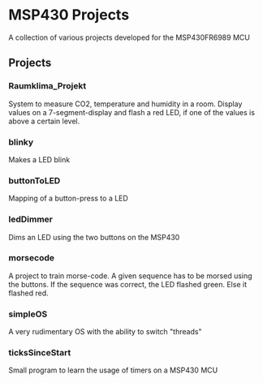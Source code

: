 # MSP430 Projects

A collection of various projects developed for the MSP430FR6989 MCU

## Projects

### Raumklima_Projekt

System to measure CO2, temperature and humidity in a room. Display values on a 7-segment-display and flash a red LED, if one of the values is above a certain level.

### blinky

Makes a LED blink

### buttonToLED

Mapping of a button-press to a LED

### ledDimmer

Dims an LED using the two buttons on the MSP430

### morsecode

A project to train morse-code. A given sequence has to be morsed using the buttons. If the sequence was correct, the LED flashed green. Else it flashed red.

### simpleOS

A very rudimentary OS with the ability to switch "threads"

### ticksSinceStart

Small program to learn the usage of timers on a MSP430 MCU
